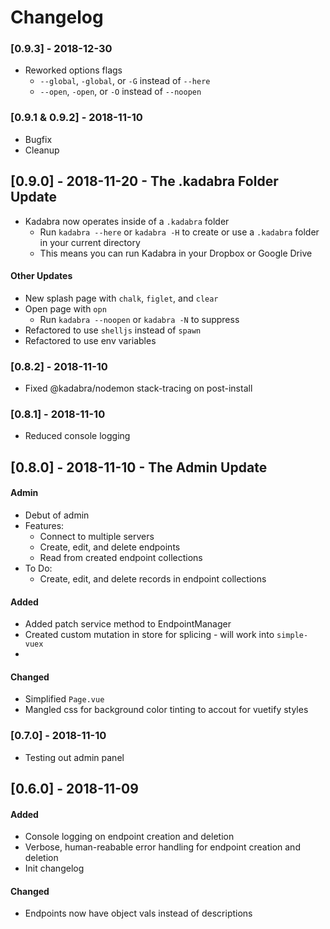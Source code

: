 # Changelog

### [0.9.3] - 2018-12-30
- Reworked options flags
  - `--global`, `-global`, or `-G` instead of `--here`
  - `--open`, `-open`, or `-O` instead of `--noopen`


### [0.9.1 & 0.9.2] - 2018-11-10
- Bugfix
- Cleanup

## [0.9.0] - 2018-11-20 - The .kadabra Folder Update
- Kadabra now operates inside of a `.kadabra` folder
  - Run `kadabra --here` or `kadabra -H` to create or use a `.kadabra` folder in your current directory
  - This means you can run Kadabra in your Dropbox or Google Drive

#### Other Updates
- New splash page with `chalk`, `figlet`, and `clear`
- Open page with `opn`
  - Run `kadabra --noopen` or `kadabra -N` to suppress
- Refactored to use `shelljs` instead of `spawn`
- Refactored to use env variables

### [0.8.2] - 2018-11-10
- Fixed @kadabra/nodemon stack-tracing on post-install

### [0.8.1] - 2018-11-10
- Reduced console logging

## [0.8.0] - 2018-11-10 - The Admin Update

#### Admin
- Debut of admin
- Features:
  - Connect to multiple servers
  - Create, edit, and delete endpoints
  - Read from created endpoint collections
- To Do:
  - Create, edit, and delete records in endpoint collections

#### Added
- Added patch service method to EndpointManager
- Created custom mutation in store for splicing - will work into `simple-vuex`
- 

#### Changed
- Simplified `Page.vue`
- Mangled css for background color tinting to accout for vuetify styles

### [0.7.0] - 2018-11-10
- Testing out admin panel

## [0.6.0] - 2018-11-09
#### Added
- Console logging on endpoint creation and deletion
- Verbose, human-reabable error handling for endpoint creation and deletion
- Init changelog

#### Changed
- Endpoints now have object vals instead of descriptions
